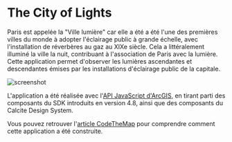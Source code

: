 # The City of Lights

Paris est appelée la "Ville lumière" car elle a été a été l'une des premières villes du monde à adopter l'éclairage public à grande échelle, avec l'installation de réverbères au gaz au XIXe siècle. Cela a littéralement illuminé la ville la nuit, contribuant à l'association de Paris avec la lumière.
Cette application permet d'observer les lumières ascendantes et descendantes émises par les installations d'éclairage public de la capitale.

![screenshot](./style/Screenshot.PNG)

L'application a été réalisée avec l'[API JavaScript d'ArcGIS](https://developers.arcgis.com/javascript/latest/), en tirant parti des composants du SDK introduits en version 4.8, ainsi que des composants du Calcite Design System.

Vous pouvez retrouver l'[article CodeTheMap](https://www.codethemap.fr/2022/11/un-mardi-une-appli-21-les-sept-sommets.html) pour comprendre comment cette application a été construite.
